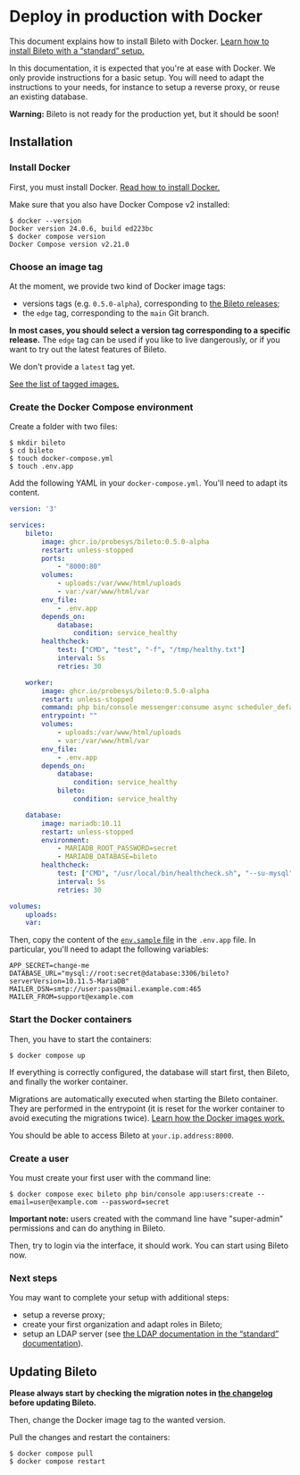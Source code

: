 # Deploy in production with Docker

This document explains how to install Bileto with Docker.
[Learn how to install Bileto with a “standard” setup.](/docs/administrators/deploy.md)

In this documentation, it is expected that you're at ease with Docker.
We only provide instructions for a basic setup.
You will need to adapt the instructions to your needs, for instance to setup a reverse proxy, or reuse an existing database.

**Warning:** Bileto is not ready for the production yet, but it should be soon!

## Installation

### Install Docker

First, you must install Docker.
[Read how to install Docker.](https://docs.docker.com/engine/install/)

Make sure that you also have Docker Compose v2 installed:

```console
$ docker --version
Docker version 24.0.6, build ed223bc
$ docker compose version
Docker Compose version v2.21.0
```

### Choose an image tag

At the moment, we provide two kind of Docker image tags:

- versions tags (e.g. `0.5.0-alpha`), corresponding to [the Bileto releases](https://github.com/Probesys/bileto/releases);
- the `edge` tag, corresponding to the `main` Git branch.

**In most cases, you should select a version tag corresponding to a specific release.**
The `edge` tag can be used if you like to live dangerously, or if you want to try out the latest features of Bileto.

We don't provide a `latest` tag yet.

[See the list of tagged images.](https://github.com/Probesys/bileto/pkgs/container/bileto)

### Create the Docker Compose environment

Create a folder with two files:

```console
$ mkdir bileto
$ cd bileto
$ touch docker-compose.yml
$ touch .env.app
```

Add the following YAML in your `docker-compose.yml`.
You'll need to adapt its content.

```yml
version: '3'

services:
    bileto:
        image: ghcr.io/probesys/bileto:0.5.0-alpha
        restart: unless-stopped
        ports:
            - "8000:80"
        volumes:
            - uploads:/var/www/html/uploads
            - var:/var/www/html/var
        env_file:
            - .env.app
        depends_on:
            database:
                condition: service_healthy
        healthcheck:
            test: ["CMD", "test", "-f", "/tmp/healthy.txt"]
            interval: 5s
            retries: 30

    worker:
        image: ghcr.io/probesys/bileto:0.5.0-alpha
        restart: unless-stopped
        command: php bin/console messenger:consume async scheduler_default -vv
        entrypoint: ""
        volumes:
            - uploads:/var/www/html/uploads
            - var:/var/www/html/var
        env_file:
            - .env.app
        depends_on:
            database:
                condition: service_healthy
            bileto:
                condition: service_healthy

    database:
        image: mariadb:10.11
        restart: unless-stopped
        environment:
            - MARIADB_ROOT_PASSWORD=secret
            - MARIADB_DATABASE=bileto
        healthcheck:
            test: ["CMD", "/usr/local/bin/healthcheck.sh", "--su-mysql", "--connect", "--innodb_initialized"]
            interval: 5s
            retries: 30

volumes:
    uploads:
    var:
```

Then, copy the content of the [`env.sample` file](/env.sample) in the `.env.app` file.
In particular, you'll need to adapt the following variables:

```dotenv
APP_SECRET=change-me
DATABASE_URL="mysql://root:secret@database:3306/bileto?serverVersion=10.11.5-MariaDB"
MAILER_DSN=smtp://user:pass@mail.example.com:465
MAILER_FROM=support@example.com
```

### Start the Docker containers

Then, you have to start the containers:

```console
$ docker compose up
```

If everything is correctly configured, the database will start first, then Bileto, and finally the worker container.

Migrations are automatically executed when starting the Bileto container.
They are performed in the entrypoint (it is reset for the worker container to avoid executing the migrations twice).
[Learn how the Docker images work.](/docs/developers/docker-images.md)

You should be able to access Bileto at `your.ip.address:8000`.

### Create a user

You must create your first user with the command line:

```console
$ docker compose exec bileto php bin/console app:users:create --email=user@example.com --password=secret
```

**Important note:** users created with the command line have "super-admin" permissions and can do anything in Bileto.

Then, try to login via the interface, it should work.
You can start using Bileto now.

### Next steps

You may want to complete your setup with additional steps:

- setup a reverse proxy;
- create your first organization and adapt roles in Bileto;
- setup an LDAP server (see [the LDAP documentation in the “standard” documentation](/docs/administrators/deploy.md)).

## Updating Bileto

**Please always start by checking the migration notes in [the changelog](/CHANGELOG.md) before updating Bileto.**

Then, change the Docker image tag to the wanted version.

Pull the changes and restart the containers:

```console
$ docker compose pull
$ docker compose restart
```
